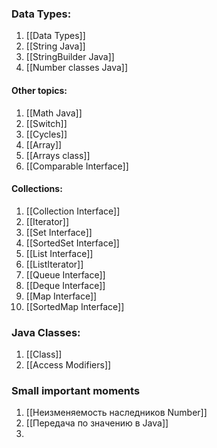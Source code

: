 


### Data Types:
1. [[Data Types]]
2. [[String Java]]
3. [[StringBuilder Java]]
4. [[Number classes Java]]

#### Other topics:
1. [[Math Java]]
2. [[Switch]]
3. [[Cycles]]
4. [[Array]]
5. [[Arrays class]]
6. [[Comparable Interface]]

#### Collections:
1. [[Collection Interface]]
2. [[Iterator]]
3. [[Set Interface]]
4. [[SortedSet Interface]]
5. [[List Interface]]
6. [[ListIterator]]
7. [[Queue Interface]]
8. [[Deque Interface]]
9. [[Map Interface]]
10. [[SortedMap Interface]]

### Java Classes:
1. [[Class]]
2. [[Access Modifiers]]

### Small important moments
1. [[Неизменяемость наследников Number]]
2. [[Передача по значению в Java]]
3. 
